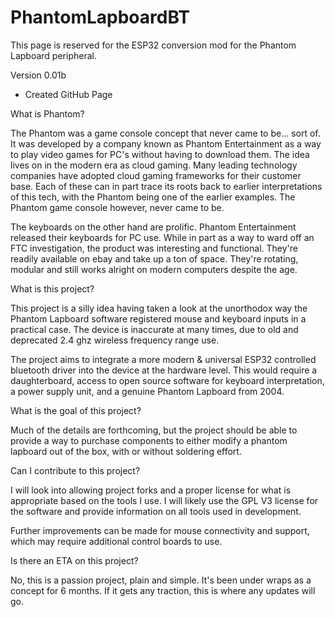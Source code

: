 # PhantomLapboardBT
This page is reserved for the ESP32 conversion mod for the Phantom Lapboard peripheral. 


Version 0.01b
* Created GitHub Page



What is Phantom? 

The Phantom was a game console concept that never came to be... sort of. It was developed by a company known as Phantom Entertainment as a way to play video games for PC's without having to download them. The idea lives on in the modern era as cloud gaming. Many leading technology companies have adopted cloud gaming frameworks for their customer base. Each of these can in part trace its roots back to earlier interpretations of this tech, with the Phantom being one of the earlier examples. The Phantom game console however, never came to be.

The keyboards on the other hand are prolific. Phantom Entertainment released their keyboards for PC use. While in part as a way to ward off an FTC investigation, the product was interesting and functional. They're readily available on ebay and take up a ton of space. They're rotating, modular and still works alright on modern computers despite the age. 

What is this project? 

This project is a silly idea having taken a look at the unorthodox way the Phantom Lapboard software registered mouse and keyboard inputs in a practical case. The device is inaccurate at many times, due to old and deprecated 2.4 ghz wireless frequency range use. 

The project aims to integrate a more modern & universal ESP32 controlled bluetooth driver into the device at the hardware level. This would require a daughterboard, access to open source software for keyboard interpretation, a power supply unit, and a genuine Phantom Lapboard from 2004. 

What is the goal of this project? 

Much of the details are forthcoming, but the project should be able to provide a way to purchase components to either modify a phantom lapboard out of the box, with or without soldering effort. 

Can I contribute to this project? 

I will look into allowing project forks and a proper license for what is appropriate based on the tools I use. I will likely use the GPL V3 license for the software and provide information on all tools used in development. 

Further improvements can be made for mouse connectivity and support, which may require additional control boards to use. 

Is there an ETA on this project? 

No, this is a passion project, plain and simple. It's been under wraps as a concept for 6 months. If it gets any traction, this is where any updates will go. 
